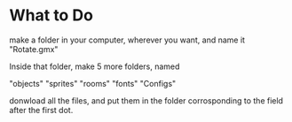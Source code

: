 # What to Do
make a folder in your computer, wherever you want, and name it "Rotate.gmx"

Inside that folder, make 5 more folders, named 

"objects"
"sprites"
"rooms"
"fonts"
"Configs"

donwload all the files, and put them in the folder corrosponding to the field after the first dot.
